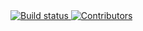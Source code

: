 <a href="https://github.com/androidwedakarayo/androidwedakarayoghost/actions">
        <img src="https://github.com/androidwedakarayo/androidwedakarayoghost/workflows/Test%20Suite/badge.svg?branch=main" alt="Build status" />
    </a>
    <a href="https://github.com/androidwedakarayo/androidwedakarayoghost/contributors/">
        <img src="https://img.shields.io/github/contributors/TryGhost/Ghost.svg" alt="Contributors" />
    </a>
